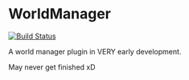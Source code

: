 WorldManager
=====================

[![Build Status](http://ci.connorlinfoot.com:8080/buildStatus/icon?job=WorldManager)](http://ci.connorlinfoot.com:8080/job/WorldManager/)


A world manager plugin in VERY early development.

May never get finished xD